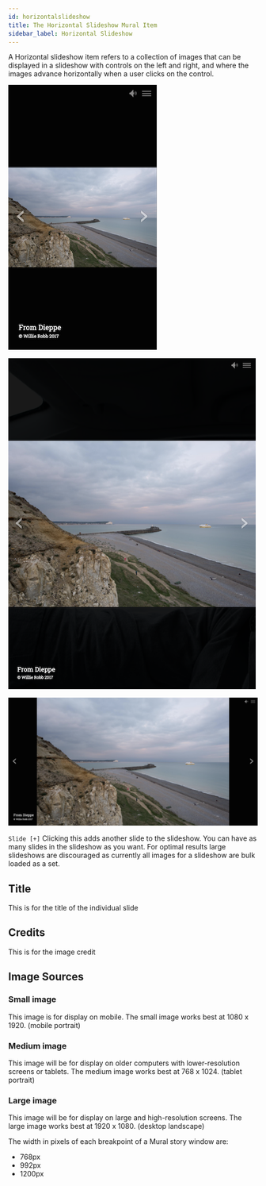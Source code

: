 ```yaml
---
id: horizontalslideshow
title: The Horizontal Slideshow Mural Item
sidebar_label: Horizontal Slideshow
---
```


A Horizontal slideshow item refers to a collection of images that can be displayed in a slideshow with controls on the left and right, and where the images advance horizontally when a user clicks on the control.

![Mural's Horizontal Slideshow item on phone](./assets/output/HorizontalSlideshow-phone.png "Mural's Horizontal Slideshow item on phone")

![Mural's Horizontal Slideshow item on tablet](./assets/output/HorizontalSlideshow-tablet.png "Mural's Horizontal Slideshow item on tablet")

![Mural's Horizontal Slideshow item on desktop](./assets/output/HorizontalSlideshow-desktop.png "Mural's Horizontal Slideshow item on desktop")

`Slide [+]` Clicking this adds another slide to the slideshow. You can have as many slides in the slideshow as you want. For optimal results large slideshows are discouraged as currently all images for a slideshow are bulk loaded as a set.

## Title

This is for the title of the individual slide

## Credits

This is for the image credit

## Image Sources

### Small image

This image is for display on mobile. The small image works best at 1080 x 1920. (mobile portrait)

### Medium image

This image will be for display on older computers with lower-resolution screens or tablets. The medium image works best at 768 x 1024. (tablet portrait)

### Large image

This image will be for display on large and high-resolution screens. The large image works best at 1920 x 1080. (desktop landscape)

The width in pixels of each breakpoint of a Mural story window are:

- 768px
- 992px
- 1200px
